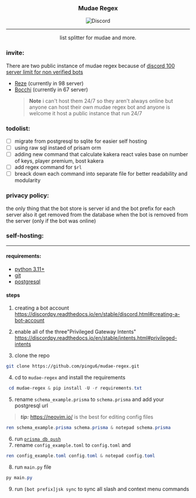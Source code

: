 <h3 align="center">Mudae Regex</h3>
<div align="center">

![Discord](https://discord.com/api/guilds/1050103286323216535/widget.png?style=banner2)

</div>

---

<p align="center">list splitter for mudae and more.
    <br>
</p>

### invite:

There are two public instance of mudae regex because of [discord 100 server limit for non verified bots](https://support.discord.com/hc/en-us/articles/360040720412-Bot-Verification-and-Data-Allowlisting)

- [Reze](https://discord.com/oauth2/authorize?client_id=1038889836813226045&scope=bot+applications.commands&permissions=274878286912) (currently in 98 server)
- [Bocchi](https://discord.com/oauth2/authorize?client_id=1073708855848079432&scope=bot+applications.commands&permissions=274878286912) (currently in 67 server)
  > **Note**
  > i can't host them 24/7 so they aren't always online but anyone can host their own mudae regex bot and anyone is welcome it host a public instance that run 24/7

### todolist:

- [ ] migrate from postgresql to sqlite for easier self hosting
- [ ] using raw sql instaed of prisam orm
- [ ] adding new command that calculate kakera react vales base on number of keys, player premium, bost kakera
- [ ] add regex command for `$rl`
- [ ] breack down each command into separate file for better readability and modularity

### privacy policy:

the only thing that the bot store is server id and the bot prefix for each server also it get removed from the database when the bot is removed from the server (only if the bot was online)

### self-hosting:

---

#### requirements:

- [python 3.11+](https://www.python.org/downloads/)
- [git](https://git-scm.com/downloads)
- [postgresql](https://www.postgresql.org/download/)

#### steps

1. creating a bot account https://discordpy.readthedocs.io/en/stable/discord.html#creating-a-bot-account

2. enable all of the three"Privileged Gateway Intents" https://discordpy.readthedocs.io/en/stable/intents.html#privileged-intents

3. clone the repo

```bash
git clone https://github.com/pingu6/mudae-regex.git
```

4. cd to `mudae-regex` and install the requirements

```powershell
 cd mudae-regex & pip install -U -r requirements.txt
```

5. rename `schema_example.prisma` to `schema.prisma` and add your postgresql url

> **_tip:_** https://neovim.io/ is the best for editing config files

```powershell
ren schema_example.prisma schema.prisma & notepad schema.prisma
```

6. run [`prisma db push`](https://prisma-client-py.readthedocs.io/en/stable/#generating-prisma-client-python)
7. rename `config_example.toml` to `config.toml` and

```powershell
ren config_example.toml config.toml & notepad config.toml
```

8. run `main.py` file

```powershell
py main.py
```

9. run `[bot prefix]jsk sync` to sync all slash and context menu commands
